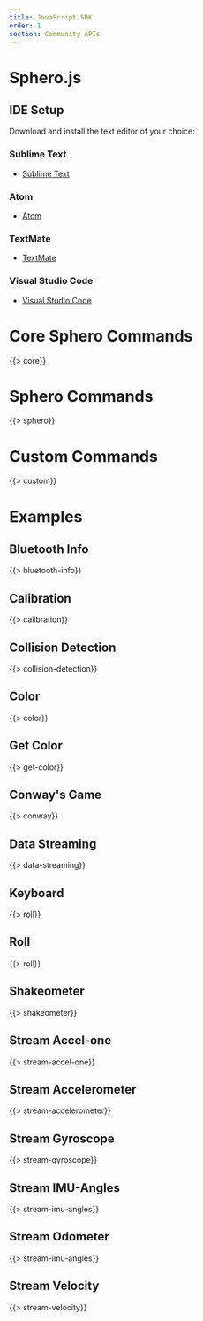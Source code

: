 ```yaml
---
title: JavaScript SDK
order: 1
section: Community APIs
---
```

# Sphero.js

## IDE Setup
Download and install the text editor of your choice:

### Sublime Text
  - [Sublime Text](http://www.sublimetext.com/)

### Atom
  - [Atom](https://atom.io/)

### TextMate
  - [TextMate](https://macromates.com/)

### Visual Studio Code
  - [Visual Studio Code](https://code.visualstudio.com/)

# Core Sphero Commands
  {{> core}}

# Sphero Commands
  {{> sphero}}

# Custom Commands
  {{> custom}}

# Examples

## Bluetooth Info
  {{> bluetooth-info}}
## Calibration
  {{> calibration}}
## Collision Detection
  {{> collision-detection}}
## Color
  {{> color}}
## Get Color
  {{> get-color}}
## Conway's Game
  {{> conway}}
## Data Streaming
  {{> data-streaming}}
## Keyboard
  {{> roll}}
## Roll
  {{> roll}}
## Shakeometer
  {{> shakeometer}}
## Stream Accel-one
  {{> stream-accel-one}}
## Stream Accelerometer
  {{> stream-accelerometer}}
## Stream Gyroscope
  {{> stream-gyroscope}}
## Stream IMU-Angles
  {{> stream-imu-angles}}
## Stream Odometer
  {{> stream-imu-angles}}
## Stream Velocity
  {{> stream-velocity}}
